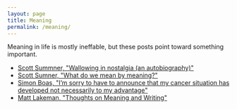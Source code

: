 ```yaml
---
layout: page
title: Meaning
permalink: /meaning/
---
```


Meaning in life is mostly ineffable, but these posts point toward something important.

- [Scott Summner, "Wallowing in nostalgia (an autobiography)"](https://www.themoneyillusion.com/wallowing-in-nostalgia-an-autobiography/)
- [Scott Sumner, "What do we mean by meaning?"](https://www.themoneyillusion.com/what-do-we-mean-by-meaning/)
- [Simon Boas, "I’m sorry to have to announce that my cancer situation has developed not necessarily to my advantage"](https://jerseyeveningpost.com/news/2024/02/11/jersey-overseas-aid-director-simon-boas-discusses-his-terminal-cancer-diagnosis/)
- [Matt Lakeman, "Thoughts on Meaning and Writing"](https://mattlakeman.org/2020/10/06/thoughts-on-meaning-and-writing/)
